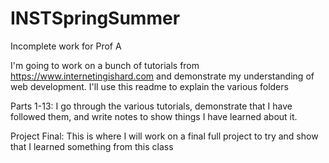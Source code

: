 # INSTSpringSummer
Incomplete work for Prof A

I'm going to work on a bunch of tutorials from https://www.internetingishard.com
and demonstrate my understanding of web development.
I'll use this readme to explain the various folders

Parts 1-13: I go through the various tutorials, demonstrate that I have followed them,
and write notes to show things I have learned about it.

Project Final: This is where I will work on a final full project to try and show that
I learned something from this class
